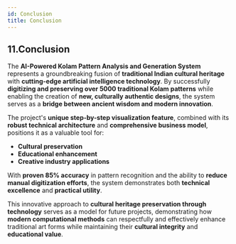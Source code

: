 ```yaml
---
id: Conclusion
title: Conclusion
---
```


## 11.Conclusion

The **AI-Powered Kolam Pattern Analysis and Generation System** represents a groundbreaking fusion of **traditional Indian cultural heritage** with **cutting-edge artificial intelligence technology**. By successfully **digitizing and preserving over 5000 traditional Kolam patterns** while enabling the creation of **new, culturally authentic designs**, the system serves as a **bridge between ancient wisdom and modern innovation**.  

The project's **unique step-by-step visualization feature**, combined with its **robust technical architecture** and **comprehensive business model**, positions it as a valuable tool for:  
- **Cultural preservation**  
- **Educational enhancement**  
- **Creative industry applications**  

With **proven 85% accuracy** in pattern recognition and the ability to **reduce manual digitization efforts**, the system demonstrates both **technical excellence** and **practical utility**.  

This innovative approach to **cultural heritage preservation through technology** serves as a model for future projects, demonstrating how **modern computational methods** can respectfully and effectively enhance traditional art forms while maintaining their **cultural integrity** and **educational value**.  
